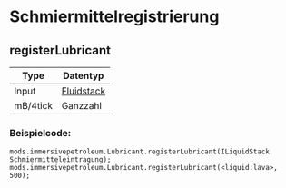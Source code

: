 # Schmiermittelregistrierung

## registerLubricant

| Type     | Datentyp                                     |
| -------- | -------------------------------------------- |
| Input    | [Fluidstack](/Vanilla/Liquids/ILiquidStack/) |
| mB/4tick | Ganzzahl                                     |

### Beispielcode:

```zenscript
mods.immersivepetroleum.Lubricant.registerLubricant(ILiquidStack Schmiermitteleintragung);
mods.immersivepetroleum.Lubricant.registerLubricant(<liquid:lava>, 500);
```